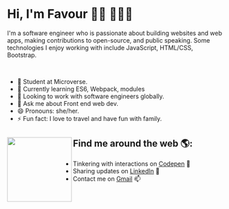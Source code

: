 # Hi, I'm Favour 👋🏾 👩🏾‍💻

<!-- <img src="https://raw.githubusercontent.com/M0nica/M0nica/master/gh-header-image-cropped.png" alt="banner that says Favour Ezeugwa - software engineer, content creator and community organizer alongside a cartoon illustration of Monica"> -->
I'm a software engineer who is passionate about building websites and web apps, making contributions to open-source, and public speaking. Some technologies I enjoy working with include JavaScript, HTML/CSS, Bootstrap.
<!-- In 2020, I was selected to be an inaugural <a href="https://stars.github.com/">GitHub Star 🌟</a> based on my involvement in the tech community.  My interest in the React ecosystem led me to launch <a href="https://www.reactrobins.com/">React Robins</a>, a community for women and non-binary ReactJS developers. -->
<br/>
<!-- TODO: Add last video link -->

- 🔭 Student at Microverse.
- 🌱 Currently learning ES6, Webpack, modules
- 👯 Looking to work with software engineers globally.
- 💬 Ask me about Front end web dev.
- 😄 Pronouns: she/her.
- ⚡ Fun fact: I love to travel and have fun with family.


## Find me around the web 🌎: <a href="https://github.com/Favourezeugwa"><img align="left" width="150" height="150" src="https://github.com/M0nica/M0nica/blob/main/octomonica/m0nica-octocat-rotating.gif?raw=true"></a>
<!-- - Learning in public on <a href="https://www.twitch.tv/blacktechdiva">Twitch</a> or <a href="https://www.monica.dev">favour.dev</a> 📹 ✍🏾 -->
- Tinkering with interactions on <a href="https://codepen.io/favourezeugwa"> Codepen</a> 🏓
- Sharing updates on <a href="https://www.linkedin.com/in/favour-amarachi-ezeugwa-a5bb31149/">LinkedIn</a> 💼
- Contact me on <a href="favourezeugwa@gmail.com/">Gmail</a> 📫
